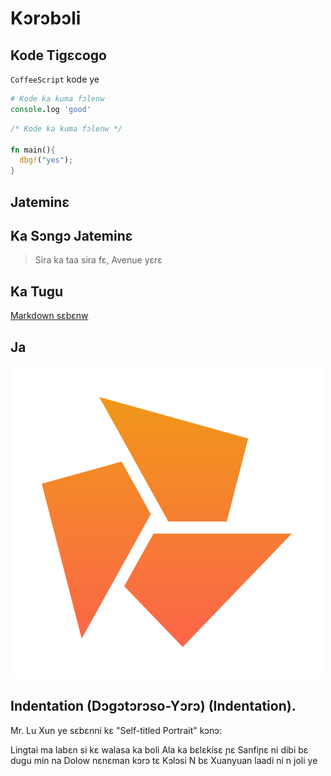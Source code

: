 [Markdown 全局注释]:#

# Kɔrɔbɔli

## Kode Tigɛcogo

`CoffeeScript` kode ye

```coffee
# Kode ka kuma fɔlenw
console.log 'good'


```

```rust
/* Kode ka kuma fɔlenw */

fn main(){
  dbg!("yes");
}
```

## Jateminɛ

<!-- HTML 注释 --> 

<!-- 多行注释 --> 

## Ka Sɔngɔ Jateminɛ

> Sira ka taa sira fɛ, Avenue yɛrɛ

## Ka Tugu

[Markdown sɛbɛnw](https://github.com/xxai-art/xxai-art-md)

## Ja

![xxAI.Art Marka Identité (Sɔrɔko Marka Identité).](https://raw.githubusercontent.com/xxai-art/web/main/file/svg/logo.svg)

## Indentation (Dɔgɔtɔrɔso-Yɔrɔ) (Indentation).

Mr. Lu Xun ye sɛbɛnni kɛ "Self-titled Portrait" kɔnɔ:

  Lingtai ma labɛn si kɛ walasa ka boli Ala ka bɛlɛkisɛ ɲɛ
  Sanfiɲɛ ni dibi bɛ dugu min na
  Dolow nɛnɛman kɔrɔ tɛ Kɔlɔsi
  N bɛ Xuanyuan laadi ni n joli ye


